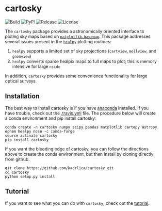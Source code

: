 # cartosky

[![Build](https://github.com/kadrlica/cartosky/workflows/Python%20package/badge.svg)](https://github.com/kadrlica/cartosky/actions?query=workflow%3A%22Python+package%22)
[![PyPI](https://img.shields.io/pypi/v/cartosky.svg)](https://pypi.python.org/pypi/cartosky)
[![Release](https://img.shields.io/github/v/tag/kadrlica/cartosky)](../../releases)
[![License](https://img.shields.io/badge/license-MIT-blue.svg)](../../)

The `cartosky` package provides a astronomically oriented interface to ploting sky maps based on [`matplotlib.basemap`](http://matplotlib.org/basemap/). This package addresses several issues present in the [`healpy`](https://healpy.readthedocs.io/en/latest/) plotting routines:
1. `healpy` supports a limited set of sky projections (`cartview`, `mollview`, and `gnomview`)
2. `healpy` converts sparse healpix maps to full maps to plot; this is memory intensive for large `nside`

In addition, `cartosky` provides some convenience functionality for large optical surveys.

## Installation

The best way to install cartosky is if you have [anaconda](https://anaconda.org/) installed. If you have trouble, check out the [.travis.yml](.travis.yml) file. The procedure below will create a conda environment and pip install cartosky:
```
conda create -n cartosky numpy scipy pandas matplotlib cartopy astropy ephem healpy nose -c conda-forge
source activate cartosky
pip install cartosky
```
If you want the bleeding edge of cartosky, you can follow the directions above to create the conda environment, but then install by cloning directly from github:
```
git clone https://github.com/kadrlica/cartosky.git
cd cartosky
python setup.py install
```

## Tutorial

If you want to see what you can do with `cartosky`, check out the [tutorial](tutorial/).
